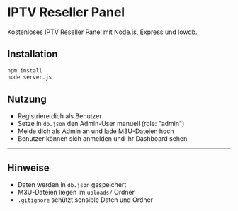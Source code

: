 # IPTV Reseller Panel

Kostenloses IPTV Reseller Panel mit Node.js, Express und lowdb.

## Installation

```bash
npm install
node server.js
```

## Nutzung

- Registriere dich als Benutzer
- Setze in `db.json` den Admin-User manuell (role: "admin")
- Melde dich als Admin an und lade M3U-Dateien hoch
- Benutzer können sich anmelden und ihr Dashboard sehen

---

## Hinweise

- Daten werden in `db.json` gespeichert
- M3U-Dateien liegen im `uploads/` Ordner
- `.gitignore` schützt sensible Daten und Ordner
